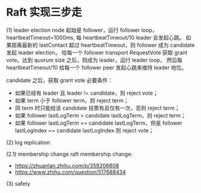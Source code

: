 
# Raft 实现三步走

(1) leader election
node 起始是 follower，运行 follower loop，heartbeatTimeout=1000ms, 每 heartbeatTimeout/10 leader 会发起心跳。
如果距离最新的 lastContact 超过 heartbeatTimeout，则 follower 成为 candidate 发起 leader election，
给每一个 follower transport RequestVote 获取 grant vote。达到 quorum size 之后，则成为 leader，运行 leader loop，
然后每 heartbeatTimeout/10 给每一个 follower peer 发起心跳来维持 leader 地位。

candidate 之后，获取 grant vote 必要条件：
* 如果已经有 leader 且 leader != candidate，则 reject vote；
* 如果 term 小于 follower term，则 reject term；
* 同 term 时只能给该 candidate 投票有且仅有一次，否则 reject term；
* 如果 follower lastLogTerm > candidate lastLogTerm，则 reject term；
* 如果 follower lastLogTerm == candidate lastLogTerm，但是 follower lastLogIndex == candidate lastLogIndex 则 reject vote；


(2) log replication

(2.1) membership change
raft membership change: 
* https://zhuanlan.zhihu.com/p/359206808
* https://www.zhihu.com/question/517688434



(3) safety


